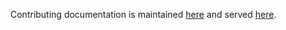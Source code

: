 Contributing documentation is maintained [here][ci-tools-webreg] and served [here][webreg-production].

[ci-tools-webreg]: https://github.com/openshift/ci-tools/blob/master/pkg/webreg
[webreg-production]: https://steps.svc.ci.openshift.org/
